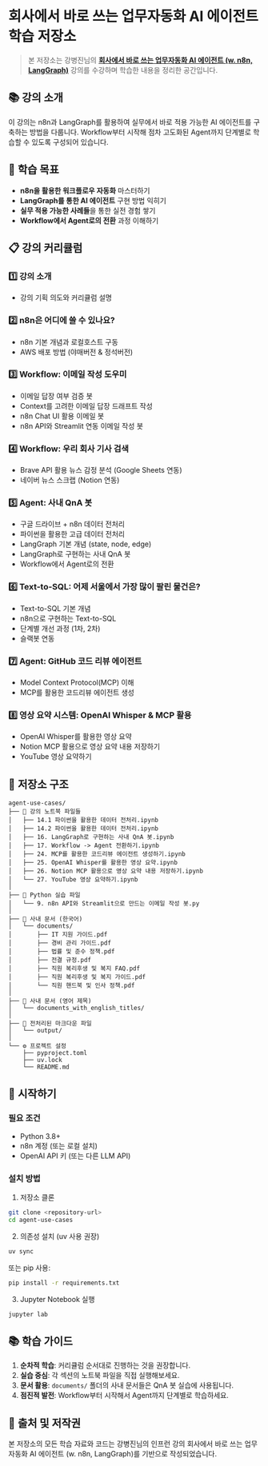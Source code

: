 # 회사에서 바로 쓰는 업무자동화 AI 에이전트 학습 저장소

> 본 저장소는 강병진님의 [**회사에서 바로 쓰는 업무자동화 AI 에이전트 (w. n8n, LangGraph)**](https://inf.run/kRHJy) 강의를 수강하며 학습한 내용을 정리한 공간입니다.

## 📚 강의 소개

이 강의는 n8n과 LangGraph를 활용하여 실무에서 바로 적용 가능한 AI 에이전트를 구축하는 방법을 다룹니다. Workflow부터 시작해 점차 고도화된 Agent까지 단계별로 학습할 수 있도록 구성되어 있습니다.

## 🎯 학습 목표

- **n8n을 활용한 워크플로우 자동화** 마스터하기
- **LangGraph를 통한 AI 에이전트** 구현 방법 익히기
- **실무 적용 가능한 사례들**을 통한 실전 경험 쌓기
- **Workflow에서 Agent로의 전환** 과정 이해하기

## 📋 강의 커리큘럼

### 1️⃣ 강의 소개
- 강의 기획 의도와 커리큘럼 설명

### 2️⃣ n8n은 어디에 쓸 수 있나요?
- n8n 기본 개념과 로컬호스트 구동
- AWS 배포 방법 (야매버전 & 정석버전)

### 3️⃣ Workflow: 이메일 작성 도우미
- 이메일 답장 여부 검증 봇
- Context를 고려한 이메일 답장 드래프트 작성
- n8n Chat UI 활용 이메일 봇
- n8n API와 Streamlit 연동 이메일 작성 봇

### 4️⃣ Workflow: 우리 회사 기사 검색
- Brave API 활용 뉴스 감정 분석 (Google Sheets 연동)
- 네이버 뉴스 스크랩 (Notion 연동)

### 5️⃣ Agent: 사내 QnA 봇
- 구글 드라이브 + n8n 데이터 전처리
- 파이썬을 활용한 고급 데이터 전처리
- LangGraph 기본 개념 (state, node, edge)
- LangGraph로 구현하는 사내 QnA 봇
- Workflow에서 Agent로의 전환

### 6️⃣ Text-to-SQL: 어제 서울에서 가장 많이 팔린 물건은?
- Text-to-SQL 기본 개념
- n8n으로 구현하는 Text-to-SQL
- 단계별 개선 과정 (1차, 2차)
- 슬랙봇 연동

### 7️⃣ Agent: GitHub 코드 리뷰 에이전트
- Model Context Protocol(MCP) 이해
- MCP를 활용한 코드리뷰 에이전트 생성

### 8️⃣ 영상 요약 시스템: OpenAI Whisper & MCP 활용
- OpenAI Whisper를 활용한 영상 요약
- Notion MCP 활용으로 영상 요약 내용 저장하기
- YouTube 영상 요약하기

## 📁 저장소 구조

```
agent-use-cases/
├── 📓 강의 노트북 파일들
│   ├── 14.1 파이썬을 활용한 데이터 전처리.ipynb
│   ├── 14.2 파이썬을 활용한 데이터 전처리.ipynb
│   ├── 16. LangGraph로 구현하는 사내 QnA 봇.ipynb
│   ├── 17. Workflow -> Agent 전환하기.ipynb
│   ├── 24. MCP를 활용한 코드리뷰 에이전트 생성하기.ipynb
│   ├── 25. OpenAI Whisper를 활용한 영상 요약.ipynb
│   ├── 26. Notion MCP 활용으로 영상 요약 내용 저장하기.ipynb
│   └── 27. YouTube 영상 요약하기.ipynb
│
├── 🐍 Python 실습 파일
│   └── 9. n8n API와 Streamlit으로 만드는 이메일 작성 봇.py
│
├── 📄 사내 문서 (한국어)
│   └── documents/
│       ├── IT 지원 가이드.pdf
│       ├── 경비 관리 가이드.pdf
│       ├── 법률 및 준수 정책.pdf
│       ├── 전결 규정.pdf
│       ├── 직원 복리후생 및 복지 FAQ.pdf
│       ├── 직원 복리후생 및 복지 가이드.pdf
│       └── 직원 핸드북 및 인사 정책.pdf
│
├── 📄 사내 문서 (영어 제목)
│   └── documents_with_english_titles/
│
├── 📝 전처리된 마크다운 파일
│   └── output/
│
└── ⚙️ 프로젝트 설정
    ├── pyproject.toml
    ├── uv.lock
    └── README.md
```

## 🚀 시작하기

### 필요 조건

- Python 3.8+
- n8n 계정 (또는 로컬 설치)
- OpenAI API 키 (또는 다른 LLM API)

### 설치 방법

1. 저장소 클론
```bash
git clone <repository-url>
cd agent-use-cases
```

2. 의존성 설치 (uv 사용 권장)
```bash
uv sync
```

또는 pip 사용:
```bash
pip install -r requirements.txt
```

3. Jupyter Notebook 실행
```bash
jupyter lab
```

## 📚 학습 가이드

1. **순차적 학습**: 커리큘럼 순서대로 진행하는 것을 권장합니다.
2. **실습 중심**: 각 섹션의 노트북 파일을 직접 실행해보세요.
3. **문서 활용**: `documents/` 폴더의 사내 문서들은 QnA 봇 실습에 사용됩니다.
4. **점진적 발전**: Workflow부터 시작해서 Agent까지 단계별로 학습하세요.

## 📝 출처 및 저작권
본 저장소의 모든 학습 자료와 코드는 강병진님의 인프런 강의 회사에서 바로 쓰는 업무자동화 AI 에이전트 (w. n8n, LangGraph)를 기반으로 작성되었습니다.
